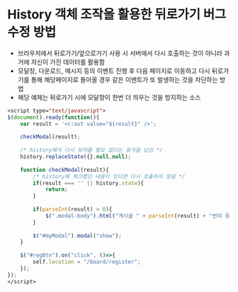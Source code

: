 # History 객체 조작을 활용한 뒤로가기 버그 수정 방법
- 브라우저에서 뒤로가기/앞으로가기 사용 시 서버에서 다시 호출하는 것이 아니라 과거에 자신이 가진 데이터를 활용함
- 모달창, 다운로드, 메시지 등의 이벤트 진행 후 다음 페이지로 이동하고 다시 뒤로가기를 통해 해당페이지로 돌아올 경우 같은 이벤트가 또 발생하는 것을 차단하는 방법
- 해당 예제는 뒤로가기 시에 모달창이 한번 더 띄우는 것을 방지하는 소스
```jsp
<script type="text/javascript">
$(document).ready(function(){
	var result = '<c:out value="${result}" />';
	
	checkModal(result);
	
    /* history에서 다시 보여줄 필요 없다는 표식을 남김 */
	history.replaceState({},null,null);
	
	function checkModal(result){
        /* history에 체크했던 내용이 있다면 다시 호출하지 않음 */
		if(result === '' || history.state){
			return;
		}
		
		if(parseInt(result) > 0){
			$(".modal-body").html("게시글 " + parseInt(result) + "번이 등록되었습니다.");
		}
		
		$("#myModal").modal("show");
	}
	
	$("#regBtn").on("click", ()=>{
		self.location = "/board/register";
	});
});
</script>
```